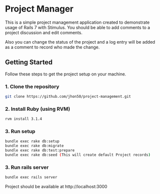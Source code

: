 # Project Manager
This is a simple project management application created to demonstrate usage of Rails 7 with Stimulus.
You should be able to add comments to a project discussion and edit comments.

Also you can change the status of the project and a log entry will be added as a comment to record who made the change.
## Getting Started

Follow these steps to get the project setup on your machine.

### 1. Clone the repository

```bash
git clone https://github.com/jhon50/project-management.git
```

### 2. Install Ruby (using RVM)

```bash
rvm install 3.1.4
```

### 3. Run setup

```bash
bundle exec rake db:setup
bundle exec rake db:migrate
bundle exec rake db:test:prepare
bundle exec rake db:seed (This will create default Project records)
```

### 3. Run rails server

```bash
bundle exec rails server
```

Project should be available at http://localhost:3000
